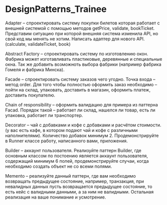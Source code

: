 # DesignPatterns_Trainee


Adapter – спроектировать систему покупки билетов которая работает с внешней системой с помощью методов getPrice, validate, bookTicket. Представим ситуацию при которой внешняя система изменила API, но свой код мы менять не хотим. Написать адаптер для нового API. (calculate, validateTicket, book)
 

Abstract Factory – спроектировать систему по изготовлению окон. Фабрика может изготавливать пластиковые, деревянные и специальные окна. Так же добавить возможноть выбора фабрики (например фабрика Гомеля и фабрика Минска).
 

Facade – спроектировать систему заказов чего угодно. Точка входа – метод order. Для того чтобы полностью оформить заказ необходимо – пойти на склад, упаковать, доставить в магазин, оформить платеж, доставить покупателю.
 

Chain of responsibility – оформить валидацию для примера из паттерна Facad. Порядок такой – работает ли склад, нашелся ли товар, есть ли упаковка, работает ли транспортер.
 

Decorator – чай с добавками и кофе с добавками и расчётом стоимости. (у вас есть кафе, в котором подают чай и кофе с различными наполнителями). 
Количество добавок минимум 2. Продемонстрируйте в Runner классе работу, написанного вами, приложения.
 

Builder – аккаунт пользователя. Реализуйте паттерн Builder, где основным классом по постоению является аккаунт пользователя, содержащий минимум 6 полей, продемонстрируйте случаи, когда необходимо создать объект не со всеми полями.
 

Memento – реализуйте данный паттерн, где вам необходимо возвращать предыдущее состояние, например, транзакция, при невалидных данных пусть возвращается предыдущее состояние, то есть кейс с валидными данными, а за ним не валидными. Остальная реализация на ваше понимание и усмотрение.
